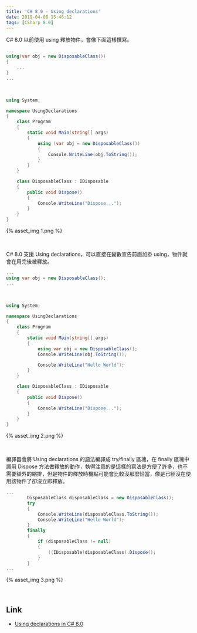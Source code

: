 ```yaml
---
title: 'C# 8.0 - Using declarations'
date: 2019-04-08 15:46:12
tags: [CSharp 8.0]
---
```


C# 8.0 以前使用 using 釋放物件，會像下面這樣撰寫。  

<!-- More -->

```C#
...
using(var obj = new DisposableClass())
{
    ...
}
...
```

<br/>



```C#
using System;

namespace UsingDeclarations
{
    class Program
    {
        static void Main(string[] args)
        {
            using (var obj = new DisposableClass())
            {
                Console.WriteLine(obj.ToString());
            }
        }
    }

    class DisposableClass : IDisposable
    {
        public void Dispose()
        {
            Console.WriteLine("Dispose...");
        }
    }
}
```

{% asset_img 1.png %}

<br/>


C# 8.0 支援 Using declarations，可以直接在變數宣告前面加掛 using，物件就會在用完後被釋放。  

```C#
...
using var obj = new DisposableClass();
...
```

<br/>


```C#
using System;

namespace UsingDeclarations
{
    class Program
    {
        static void Main(string[] args)
        {
            using var obj = new DisposableClass();
            Console.WriteLine(obj.ToString());

            Console.WriteLine("Hello World");
        }
    }

    class DisposableClass : IDisposable
    {
        public void Dispose()
        {
            Console.WriteLine("Dispose...");
        }
    }
}
```

{% asset_img 2.png %}

<br/>


編譯器會將 Using declarations 的語法編譯成 try/finally 區塊，在 finally 區塊中調用 Dispose 方法做釋放的動作，執得注意的是這樣的寫法是方便了許多，也不需要額外的縮排，但是物件的釋放時機點可能會比較沒那麼恰當，像是已經沒在使用該物件了卻沒立即釋放。  

```C#
...
        DisposableClass disposableClass = new DisposableClass();
        try
        {
            Console.WriteLine(disposableClass.ToString());
            Console.WriteLine("Hello World");
        }
        finally
        {
            if (disposableClass != null)
            {
                ((IDisposable)disposableClass).Dispose();
            }
        }
...
```

{% asset_img 3.png %}

<br/>


Link
----
* [Using declarations in C# 8.0](https://gunnarpeipman.com/net/using-declarations/)
